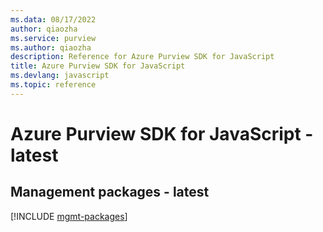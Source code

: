 ```yaml
---
ms.data: 08/17/2022
author: qiaozha
ms.service: purview
ms.author: qiaozha
description: Reference for Azure Purview SDK for JavaScript
title: Azure Purview SDK for JavaScript
ms.devlang: javascript
ms.topic: reference
---
```

# Azure Purview SDK for JavaScript - latest

## Management packages - latest
[!INCLUDE [mgmt-packages](purview-mgmt-index.md)]